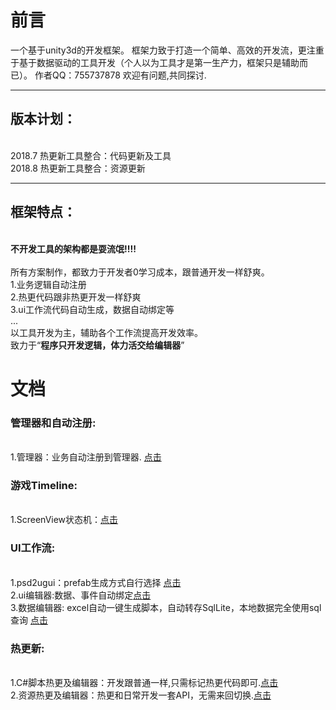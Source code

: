 # 前言
一个基于unity3d的开发框架。
框架力致于打造一个简单、高效的开发流，更注重于基于数据驱动的工具开发（个人以为工具才是第一生产力，框架只是辅助而已）。
作者QQ：755737878 欢迎有问题,共同探讨.
***

## 版本计划：
<br> 2018.7 热更新工具整合：代码更新及工具
<br> 2018.8 热更新工具整合：资源更新
***
## 框架特点：
  <br>**不开发工具的架构都是耍流氓!!!!**<br>
  <br>所有方案制作，都致力于开发者0学习成本，跟普通开发一样舒爽。
  <br>1.业务逻辑自动注册
  <br>2.热更代码跟非热更开发一样舒爽
  <br>3.ui工作流代码自动生成，数据自动绑定等
  <br> ...
  <br> 以工具开发为主，辅助各个工作流提高开发效率。
  <br> 致力于“**程序只开发逻辑，体力活交给编辑器**”
  
# 文档
### **管理器和自动注册**:
<br>1.管理器：业务自动注册到管理器. [点击](http://www.baidu.com)
### **游戏Timeline**:
<br>1.ScreenView状态机：[点击](http://)  
### **UI工作流**:
<br>1.psd2ugui：prefab生成方式自行选择 [点击](http://)
<br>2.ui编辑器:数据、事件自动绑定[点击](http://)
<br>3.数据编辑器: excel自动一键生成脚本，自动转存SqlLite，本地数据完全使用sql查询 [点击](http://)
### **热更新**:
<br>1.C#脚本热更及编辑器：开发跟普通一样,只需标记热更代码即可.[点击](http://)
<br>2.资源热更及编辑器：热更和日常开发一套API，无需来回切换.[点击](http://)

